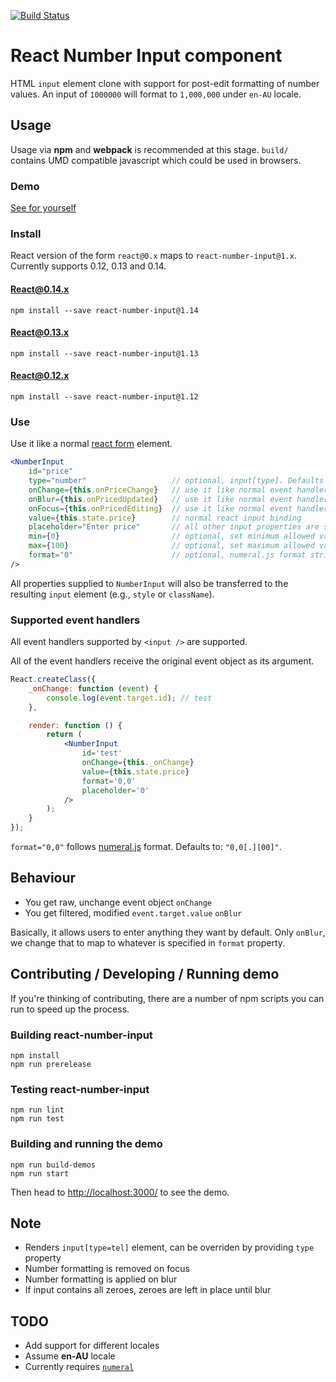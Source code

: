 [![Build Status](https://travis-ci.org/hongymagic/react-number-input.svg?branch=master)](https://travis-ci.org/hongymagic/react-number-input)

# React Number Input component

HTML `input` element clone with support for post-edit formatting of number
values. An input of `1000000` will format to `1,000,000` under `en-AU` locale.

## Usage

Usage via __npm__ and __webpack__ is recommended at this stage. `build/`
contains UMD compatible javascript which could be used in browsers.

### Demo

[See for yourself](https://cdn.rawgit.com/hongymagic/react-number-input/5f8c7a84d5beff6f90f86140ceb83adecf176ca2/demos/demo0/index.html)

### Install

React version of the form `react@0.x` maps to `react-number-input@1.x`. Currently
supports 0.12, 0.13 and 0.14.

#### React@0.14.x

```
npm install --save react-number-input@1.14
```

#### React@0.13.x

```
npm install --save react-number-input@1.13
```

#### React@0.12.x

```
npm install --save react-number-input@1.12
```

### Use

Use it like a normal [react form](http://facebook.github.io/react/docs/forms.html) element.

```jsx
<NumberInput
	id="price"
	type="number"                   // optional, input[type]. Defaults to "tel" to allow non numeric characters
	onChange={this.onPriceChange}   // use it like normal event handler
	onBlur={this.onPricedUpdated}   // use it like normal event handler
	onFocus={this.onPricedEditing}  // use it like normal event handler
	value={this.state.price}        // normal react input binding
	placeholder="Enter price"       // all other input properties are supported
	min={0}                         // optional, set minimum allowed value
	max={100}                       // optional, set maximum allowed value
	format="0"                      // optional, numeral.js format string. Defaults to "0,0[.][00]"
/>
```

All properties supplied to `NumberInput` will also be transferred to the
resulting `input` element (e.g., `style` or `className`).

### Supported event handlers

All event handlers supported by `<input />` are supported.

All of the event handlers receive the original event object as its argument.

```jsx
React.createClass({
	_onChange: function (event) {
		console.log(event.target.id); // test
	},

	render: function () {
		return (
			<NumberInput
				id='test'
				onChange={this._onChange}
				value={this.state.price}
				format='0,0'
				placeholder='0'
			/>
		);
	}
});
```

`format="0,0"` follows [numeral.js](http://numeraljs.com) format. Defaults to: `"0,0[.][00]"`.

## Behaviour

* You get raw, unchange event object `onChange`
* You get filtered, modified `event.target.value` `onBlur`

Basically, it allows users to enter anything they want by default. Only `onBlur`, we change
that to map to whatever is specified in `format` property.

## Contributing / Developing / Running demo

If you're thinking of contributing, there are a number of npm scripts you
can run to speed up the process.

### Building react-number-input

```
npm install
npm run prerelease
```

### Testing react-number-input

```
npm run lint
npm run test
```

### Building and running the demo

```
npm run build-demos
npm run start
```

Then head to [http://localhost:3000/](http://localhost:3000) to see the demo.

## Note

* Renders `input[type=tel]` element, can be overriden by providing `type` property
* Number formatting is removed on focus
* Number formatting is applied on blur
* If input contains all zeroes, zeroes are left in place until blur

## TODO

* Add support for different locales
* Assume __en-AU__ locale
* Currently requires [`numeral`](http://numeraljs.com)
